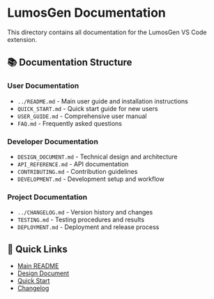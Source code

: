 # LumosGen Documentation

This directory contains all documentation for the LumosGen VS Code extension.

## 📚 Documentation Structure

### User Documentation
- `../README.md` - Main user guide and installation instructions
- `QUICK_START.md` - Quick start guide for new users
- `USER_GUIDE.md` - Comprehensive user manual
- `FAQ.md` - Frequently asked questions

### Developer Documentation
- `DESIGN_DOCUMENT.md` - Technical design and architecture
- `API_REFERENCE.md` - API documentation
- `CONTRIBUTING.md` - Contribution guidelines
- `DEVELOPMENT.md` - Development setup and workflow

### Project Documentation
- `../CHANGELOG.md` - Version history and changes
- `TESTING.md` - Testing procedures and results
- `DEPLOYMENT.md` - Deployment and release process

## 🔗 Quick Links

- [Main README](../README.md)
- [Design Document](DESIGN_DOCUMENT.md)
- [Quick Start](QUICK_START.md)
- [Changelog](../CHANGELOG.md)
